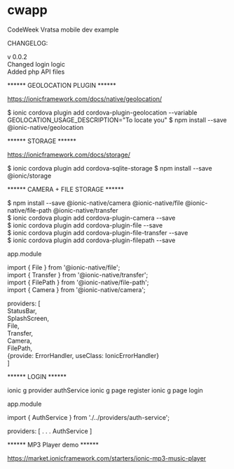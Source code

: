 # cwapp

CodeWeek Vratsa mobile dev example <br />

CHANGELOG: <br />

v 0.0.2 <br />
Changed login logic <br />
Added php API files <br />

****** GEOLOCATION PLUGIN ******

https://ionicframework.com/docs/native/geolocation/

$ ionic cordova plugin add cordova-plugin-geolocation --variable GEOLOCATION_USAGE_DESCRIPTION="To locate you"
$ npm install --save @ionic-native/geolocation


****** STORAGE ******

https://ionicframework.com/docs/storage/

$ ionic cordova plugin add cordova-sqlite-storage
$ npm install --save @ionic/storage


****** CAMERA + FILE STORAGE ******

$ npm install --save @ionic-native/camera @ionic-native/file @ionic-native/file-path @ionic-native/transfer <br />
$ ionic cordova plugin add cordova-plugin-camera --save <br />
$ ionic cordova plugin add cordova-plugin-file --save <br />
$ ionic cordova plugin add cordova-plugin-file-transfer --save <br />
$ ionic cordova plugin add cordova-plugin-filepath --save <br />

app.module

import { File } from '@ionic-native/file'; <br />
import { Transfer } from '@ionic-native/transfer'; <br />
import { FilePath } from '@ionic-native/file-path'; <br />
import { Camera } from '@ionic-native/camera'; <br />

providers: [ <br />
    StatusBar, <br />
    SplashScreen, <br />
    File, <br />
    Transfer, <br />
    Camera, <br />
    FilePath, <br />
    {provide: ErrorHandler, useClass: IonicErrorHandler} <br />
  ] <br />

****** LOGIN ******

ionic g provider authService
ionic g page register
ionic g page login

app.module

import { AuthService } from './../providers/auth-service';

providers: [
    .
    .
    .
    AuthService
  ]



****** MP3 Player demo ******

https://market.ionicframework.com/starters/ionic-mp3-music-player
